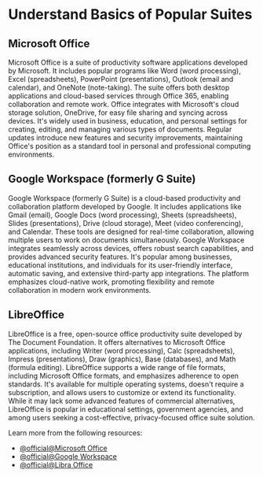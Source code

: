 # Understand Basics of Popular Suites

## Microsoft Office

Microsoft Office is a suite of productivity software applications developed by Microsoft. It includes popular programs like Word (word processing), Excel (spreadsheets), PowerPoint (presentations), Outlook (email and calendar), and OneNote (note-taking). The suite offers both desktop applications and cloud-based services through Office 365, enabling collaboration and remote work. Office integrates with Microsoft's cloud storage solution, OneDrive, for easy file sharing and syncing across devices. It's widely used in business, education, and personal settings for creating, editing, and managing various types of documents. Regular updates introduce new features and security improvements, maintaining Office's position as a standard tool in personal and professional computing environments.

## Google Workspace (formerly G Suite)

Google Workspace (formerly G Suite) is a cloud-based productivity and collaboration platform developed by Google. It includes applications like Gmail (email), Google Docs (word processing), Sheets (spreadsheets), Slides (presentations), Drive (cloud storage), Meet (video conferencing), and Calendar. These tools are designed for real-time collaboration, allowing multiple users to work on documents simultaneously. Google Workspace integrates seamlessly across devices, offers robust search capabilities, and provides advanced security features. It's popular among businesses, educational institutions, and individuals for its user-friendly interface, automatic saving, and extensive third-party app integrations. The platform emphasizes cloud-native work, promoting flexibility and remote collaboration in modern work environments.

## LibreOffice

LibreOffice is a free, open-source office productivity suite developed by The Document Foundation. It offers alternatives to Microsoft Office applications, including Writer (word processing), Calc (spreadsheets), Impress (presentations), Draw (graphics), Base (databases), and Math (formula editing). LibreOffice supports a wide range of file formats, including Microsoft Office formats, and emphasizes adherence to open standards. It's available for multiple operating systems, doesn't require a subscription, and allows users to customize or extend its functionality. While it may lack some advanced features of commercial alternatives, LibreOffice is popular in educational settings, government agencies, and among users seeking a cost-effective, privacy-focused office suite solution.

Learn more from the following resources:

- [@official@Microsoft Office](https://www.office.com/)
- [@official@Google Workspace](https://workspace.google.com)
- [@official@Libra Office](https://www.libreoffice.org/)
